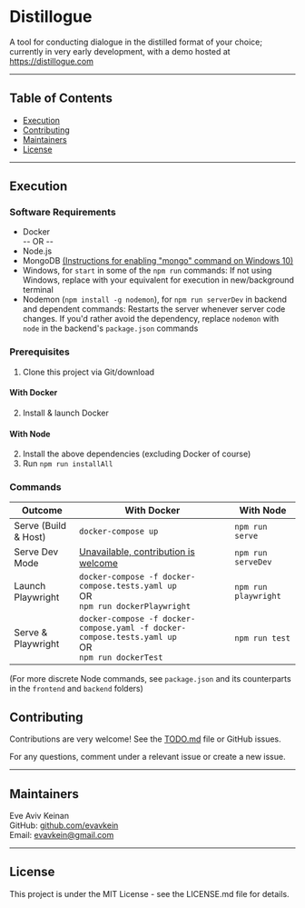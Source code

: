 # Distillogue

A tool for conducting dialogue in the distilled format of your choice; currently in very early development, with a demo hosted at https://distillogue.com

---

## Table of Contents

- [Execution](#execution)
- [Contributing](#contributing)
- [Maintainers](#maintainers)
- [License](#license)

---

## Execution

### Software Requirements

- Docker  
  -- OR --
- Node.js
- MongoDB [(Instructions for enabling "mongo" command on Windows 10)](https://stackoverflow.com/a/41507803)
- Windows, for `start` in some of the `npm run` commands: If not using Windows, replace with your equivalent for execution in new/background terminal
- Nodemon (`npm install -g nodemon`), for `npm run serverDev` in backend and dependent commands: Restarts the server whenever server code changes. If you'd rather avoid the dependency, replace `nodemon` with `node` in the backend's `package.json` commands

### Prerequisites

1. Clone this project via Git/download

#### With Docker

2. Install & launch Docker

#### With Node

2. Install the above dependencies (excluding Docker of course)
3. Run `npm run installAll`

### Commands

| Outcome              | With Docker                                                                                               | With Node            |
| -------------------- | --------------------------------------------------------------------------------------------------------- | -------------------- |
| Serve (Build & Host) | `docker-compose up`                                                                                       | `npm run serve`      |
| Serve Dev Mode       | [Unavailable, contribution is welcome](https://github.com/EvAvKein/Distillogue/issues/1)                  | `npm run serveDev`   |
| Launch Playwright    | `docker-compose -f docker-compose.tests.yaml up` <br> OR <br> `npm run dockerPlaywright`                  | `npm run playwright` |
| Serve & Playwright   | `docker-compose -f docker-compose.yaml -f docker-compose.tests.yaml up` <br> OR <br> `npm run dockerTest` | `npm run test`       |

(For more discrete Node commands, see `package.json` and its counterparts in the `frontend` and `backend` folders)

## Contributing

Contributions are very welcome! See the [TODO.md](todo.md) file or GitHub issues.

For any questions, comment under a relevant issue or create a new issue.

---

## Maintainers

Eve Aviv Keinan  
GitHub: [github.com/evavkein](https://github.com/EvAvKein)  
Email: evavkein@gmail.com

---

## License

This project is under the MIT License - see the LICENSE.md file for details.
